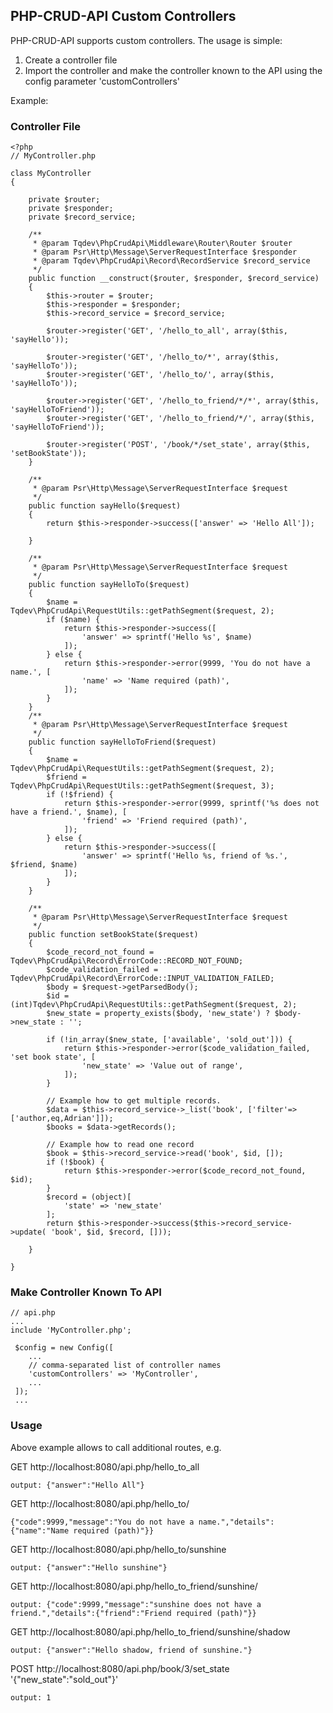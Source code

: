 ## PHP-CRUD-API Custom Controllers

PHP-CRUD-API supports custom controllers. The usage is simple:
1. Create a controller file
3. Import the controller and make the controller known to the API using the config parameter 'customControllers'

Example:

### Controller File

```
<?php
// MyController.php

class MyController
{

    private $router;
    private $responder;
    private $record_service;

    /**
     * @param Tqdev\PhpCrudApi\Middleware\Router\Router $router
     * @param Psr\Http\Message\ServerRequestInterface $responder
     * @param Tqdev\PhpCrudApi\Record\RecordService $record_service
     */
    public function __construct($router, $responder, $record_service)
    {
        $this->router = $router;
        $this->responder = $responder;
        $this->record_service = $record_service;

        $router->register('GET', '/hello_to_all', array($this, 'sayHello'));

        $router->register('GET', '/hello_to/*', array($this, 'sayHelloTo'));
        $router->register('GET', '/hello_to/', array($this, 'sayHelloTo'));

        $router->register('GET', '/hello_to_friend/*/*', array($this, 'sayHelloToFriend'));
        $router->register('GET', '/hello_to_friend/*/', array($this, 'sayHelloToFriend'));
        
        $router->register('POST', '/book/*/set_state', array($this, 'setBookState'));
    }

    /**
     * @param Psr\Http\Message\ServerRequestInterface $request
     */
    public function sayHello($request)
    {
        return $this->responder->success(['answer' => 'Hello All']);

    }

    /**
     * @param Psr\Http\Message\ServerRequestInterface $request
     */
    public function sayHelloTo($request)
    {
        $name = Tqdev\PhpCrudApi\RequestUtils::getPathSegment($request, 2);
        if ($name) {
            return $this->responder->success([
                'answer' => sprintf('Hello %s', $name)
            ]);
        } else {
            return $this->responder->error(9999, 'You do not have a name.', [
                'name' => 'Name required (path)',
            ]);
        }
    }
    /**
     * @param Psr\Http\Message\ServerRequestInterface $request
     */
    public function sayHelloToFriend($request)
    {
        $name = Tqdev\PhpCrudApi\RequestUtils::getPathSegment($request, 2);
        $friend = Tqdev\PhpCrudApi\RequestUtils::getPathSegment($request, 3);
        if (!$friend) {
            return $this->responder->error(9999, sprintf('%s does not have a friend.', $name), [
                'friend' => 'Friend required (path)',
            ]);
        } else {
            return $this->responder->success([
                'answer' => sprintf('Hello %s, friend of %s.', $friend, $name)
            ]);
        }
    }
    
    /**
     * @param Psr\Http\Message\ServerRequestInterface $request
     */
    public function setBookState($request)
    {
        $code_record_not_found = Tqdev\PhpCrudApi\Record\ErrorCode::RECORD_NOT_FOUND;
        $code_validation_failed = Tqdev\PhpCrudApi\Record\ErrorCode::INPUT_VALIDATION_FAILED;
        $body = $request->getParsedBody();
        $id = (int)Tqdev\PhpCrudApi\RequestUtils::getPathSegment($request, 2);
        $new_state = property_exists($body, 'new_state') ? $body->new_state : '';

        if (!in_array($new_state, ['available', 'sold_out'])) {
            return $this->responder->error($code_validation_failed, 'set book state', [
                'new_state' => 'Value out of range',
            ]);
        }

        // Example how to get multiple records.
        $data = $this->record_service->_list('book', ['filter'=>['author,eq,Adrian']]);
        $books = $data->getRecords();
        
        // Example how to read one record
        $book = $this->record_service->read('book', $id, []);
        if (!$book) {
            return $this->responder->error($code_record_not_found, $id);
        }
        $record = (object)[
            'state' => 'new_state'
        ];
        return $this->responder->success($this->record_service->update( 'book', $id, $record, []));

    }
    
}
```
### Make Controller Known To API

```
// api.php
...
include 'MyController.php';

 $config = new Config([
    ...
    // comma-separated list of controller names
    'customControllers' => 'MyController',
    ...
 ]);
 ...
 ```

### Usage

Above example allows to call additional routes, e.g.

GET http://localhost:8080/api.php/hello_to_all
```
output: {"answer":"Hello All"}
```

GET http://localhost:8080/api.php/hello_to/
```
{"code":9999,"message":"You do not have a name.","details":{"name":"Name required (path)"}}
```

GET http://localhost:8080/api.php/hello_to/sunshine
```
output: {"answer":"Hello sunshine"}
```

GET http://localhost:8080/api.php/hello_to_friend/sunshine/
```
output: {"code":9999,"message":"sunshine does not have a friend.","details":{"friend":"Friend required (path)"}}
```

GET http://localhost:8080/api.php/hello_to_friend/sunshine/shadow
```
output: {"answer":"Hello shadow, friend of sunshine."}
```

POST http://localhost:8080/api.php/book/3/set_state '{"new_state":"sold_out"}'
```
output: 1
```
